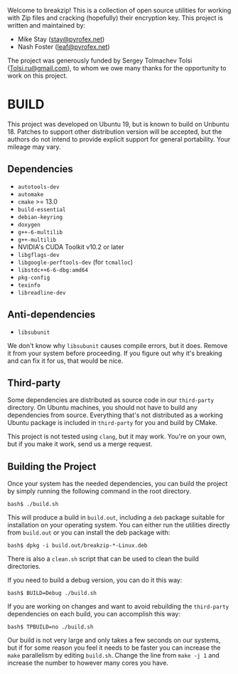Welcome to breakzip! This is a collection of open source utilities for working
with Zip files and cracking (hopefully) their encryption key. This project is
written and maintained by:

*  Mike Stay (<stay@pyrofex.net>)
*  Nash Foster (<leaf@pyrofex.net>)

The project was generously funded by Sergey Tolmachev Tolsi
(<Tolsi.ru@gmail.com>), to whom we owe many thanks for the opportunity to work
on this project.


# BUILD

This project was developed on Ubuntu 19, but is known to build on Unbuntu 18.
Patches to support other distribution version will be accepted, but the authors
do not intend to provide explicit support for general portability. Your mileage
may vary.

## Dependencies

* `autotools-dev`
* `automake`
* `cmake` >= 13.0
* `build-essential`
* `debian-keyring`
* `doxygen`
* `g++-6-multilib`
* `g++-multilib`
* NVIDIA's CUDA Toolkit v10.2 or later
* `libgflags-dev`
* `libgoogle-perftools-dev` (for `tcmalloc`)
* `libstdc++6-6-dbg:amd64`
* `pkg-config`
* `texinfo`
* `libreadline-dev`

## Anti-dependencies

* `libsubunit`

We don't know why `libsubunit` causes compile errors, but it does. Remove it from
your system before proceeding. If you figure out why it's breaking and can fix it
for us, that would be nice.

## Third-party

Some dependencies are distributed as source code in our `third-party` directory.
On Ubuntu machines, you should not have to build any dependencies from source.
Everything that's not distributed as a working Ubuntu package is included in
`third-party` for you and build by CMake.

This project is not tested using `clang`, but it may work. You're on your own,
but if you make it work, send us a merge request.

## Building the Project

Once your system has the needed dependencies, you can build the project by simply
running the following command in the root directory.

```
bash$ ./build.sh
```

This will produce a build in `build.out`, including a `deb` package suitable for
installation on your operating system. You can either run the utilities directly
from `build.out` or you can install the deb package with:

```
bash$ dpkg -i build.out/breakzip-*-Linux.deb
```

There is also a `clean.sh` script that can be used to clean the build directories.

If you need to build a debug version, you can do it this way:

```
bash$ BUILD=Debug ./build.sh
```

If you are working on changes and want to avoid rebuilding the `third-party`
dependencies on each build, you can accomplish this way:

```
bash$ TPBUILD=no ./build.sh
```

Our build is not very large and only takes a few seconds on our systems, but if
for some reason you feel it needs to be faster you can increase the `make`
parallelism by editing `build.sh`. Change the line from `make -j 1` and
increase the number to however many cores you have.

